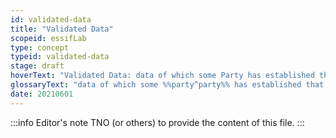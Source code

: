 ```yaml
---
id: validated-data
title: "Validated Data"
scopeid: essifLab
type: concept
typeid: validated-data
stage: draft
hoverText: "Validated Data: data of which some Party has established that it is valid, and hence suitahble to be used for some specific purpose(s)."
glossaryText: "data of which some %%party^party%% has established that it is valid, and hence suitahble to be used for some specific purpose(s)."
date: 20210601
---
```


:::info Editor's note
TNO (or others) to provide the content of this file.
:::
